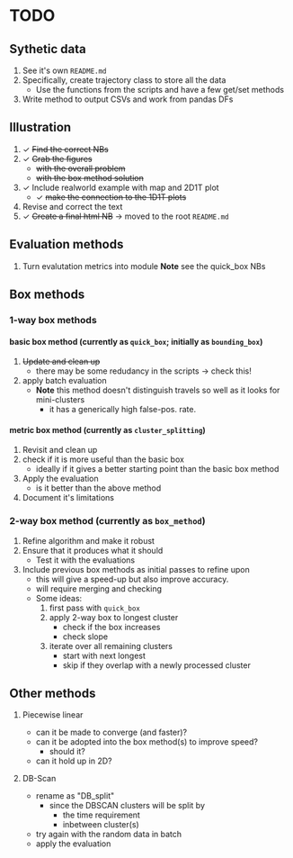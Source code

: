 # TODO

## Sythetic data

1. See it's own `README.md`
2. Specifically, create trajectory class to store all the data
    * Use the functions from the scripts and have a few get/set methods
3. Write method to output CSVs and work from pandas DFs

## Illustration

1. $\checkmark$ ~~Find the correct NBs~~
2. $\checkmark$ ~~Grab the figures~~
    * ~~with the overall problem~~
    * ~~with the box method solution~~
3. $\checkmark$ Include realworld example with map and 2D1T plot
    * $\checkmark$ ~~make the connection to the 1D1T plots~~
4. Revise and correct the text
5. $\checkmark$ ~~Create a final html NB~~ $\to$ moved to the root `README.md`

## Evaluation methods

1. Turn evalutation metrics into module
**Note** see the quick_box NBs

## Box methods

### 1-way box methods

#### basic box method (currently as `quick_box`; initially as `bounding_box`)
1. ~~Update and clean up~~
    * there may be some redudancy in the scripts $\to$ check this!
2. apply batch evaluation 
    * **Note** this method doesn't distinguish travels so well as it looks for mini-clusters
        * it has a generically high false-pos. rate.

#### metric box method (currently as `cluster_splitting`)
1. Revisit and clean up
2. check if it is more useful than the basic box
    * ideally if it gives a better starting point than the basic box method
3. Apply the evaluation
    * is it better than the above method
4. Document it's limitations

### 2-way box method (currently as `box_method`) 
1. Refine algorithm and make it robust
2. Ensure that it produces what it should
    * Test it with the evaluations
3. Include previous box methods as initial passes to refine upon
    * this will give a speed-up but also improve accuracy.
    * will require merging and checking 
    * Some ideas:
        1. first pass with `quick_box`
        2. apply 2-way box to longest cluster
            * check if the box increases
            * check slope
        3. iterate over all remaining clusters 
            * start with next longest
            * skip if they overlap with a newly processed cluster

## Other methods

1. Piecewise linear
    * can it be made to converge (and faster)?
    * can it be adopted into the box method(s) to improve speed?
        * should it?
    * can it hold up in 2D?
   
2. DB-Scan
    * rename as "DB_split"
        * since the DBSCAN clusters will be split by 
            * the time requirement
            * inbetween cluster(s)
    * try again with the random data in batch
    * apply the evaluation
